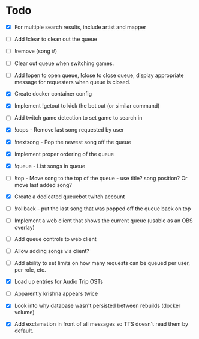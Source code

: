 # Todo

- [x] For multiple search results, include artist and mapper
- [ ] Add !clear to clean out the queue
- [ ] !remove (song #) 
- [ ] Clear out queue when switching games.
- [ ] Add !open to open queue, !close to close queue, display appropriate message for requesters when queue is closed.
- [x] Create docker container config
- [x] Implement !getout to kick the bot out (or similar command)
- [ ] Add twitch game detection to set game to search in
- [x] !oops - Remove last song requested by user
- [x] !nextsong - Pop the newest song off the queue
- [x] Implement proper ordering of the queue
- [x] !queue - List songs in queue
- [ ] !top - Move song to the top of the queue - use title? song position? Or move last added song?
- [x] Create a dedicated queuebot twitch account
- [ ] !rollback - put the last song that was popped off the queue back on top
- [ ] Implement a web client that shows the current queue (usable as an OBS overlay)
- [ ] Add queue controls to web client
- [ ] Allow adding songs via client?
- [ ] Add ability to set limits on how many requests can be queued per user, per role, etc.
- [x] Load up entries for Audio Trip OSTs

- [ ] Apparently krishna appears twice
- [x] Look into why database wasn't persisted between rebuilds (docker volume)
- [x] Add exclamation in front of all messages so TTS doesn't read them by default.

